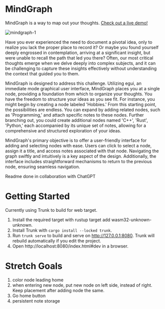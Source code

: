 # MindGraph

MindGraph is a way to map out your thoughts. 
[Check out a live demo!](http://seanledesma.com/mind_graph/)

![mindgraph-1](https://github.com/seanledesma/MindGraph/assets/87875153/aa49baa9-bd68-4244-8c46-77ce103ed8a1)


Have you ever experienced the need to document a pivotal idea, only to realize you lack the proper place to record it? Or maybe you found yourself deeply engrossed in contemplation, arriving at a significant insight, but were unable to recall the path that led you there? Often, our most critical thoughts emerge when we delve deeply into complex subjects, and it can be challenging to capture these insights effectively without understanding the context that guided you to them.

MindGraph is designed to address this challenge. Utilizing egui, an immediate mode graphical user interface, MindGraph places you at a single node, providing a foundation from which to organize your thoughts. You have the freedom to structure your ideas as you see fit. For instance, you might begin by creating a node labeled 'Hobbies.' From this starting point, the possibilities are endless. You can expand by adding related nodes, such as 'Programming,' and attach specific notes to these nodes. Further branching out, you could create additional nodes named 'C++', 'Rust', 'Python,' each accompanied by its unique set of notes, allowing for a comprehensive and structured exploration of your ideas.

MindGraph's primary objective is to offer a user-friendly interface for adding and selecting nodes with ease. Users can click to select a node, assign it a title, and access notes associated with that node. Navigating the graph swiftly and intuitively is a key aspect of the design. Additionally, the interface includes straightforward mechanisms to return to the previous node, ensuring seamless navigation.

Readme done in collaboration with ChatGPT


# Getting Started
Currently using Trunk to build for web target.

1. Install the required target with rustup target add wasm32-unknown-unknown.
2. Install Trunk with ```cargo install --locked trunk```.
3. Run ```trunk serve``` to build and serve on http://127.0.0.1:8080. Trunk will rebuild automatically if you edit the project.
4. Open http://localhost:8080/index.html#dev in a browser.


# Stretch Goals

1. color node leading home
2. when entering new node, put new node on left side, instead of right. Keep placement after adding node the same.
3. Go home button
4. persistent note storage